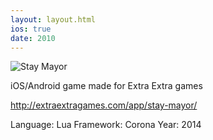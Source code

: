 ```yaml
---
layout: layout.html
ios: true
date: 2010
---
```


![Stay Mayor](/assets/images/games/mayor-big.png)

iOS/Android game made for Extra Extra games

http://extraextragames.com/app/stay-mayor/

Language: Lua
Framework: Corona
Year: 2014
